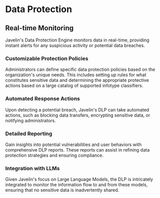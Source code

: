 # Data Protection

## Real-time Monitoring

Javelin's Data Protection Engine monitors data in real-time, providing instant alerts for any suspicious activity or potential data breaches.

### Customizable Protection Policies

Administrators can define specific data protection policies based on the organization's unique needs. This includes setting up rules for what constitutes sensitive data and determining the appropriate protective actions based on a large catalog of supported infotype classifiers. 

### Automated Response Actions

Upon detecting a potential breach, Javelin's DLP can take automated actions, such as blocking data transfers, encrypting sensitive data, or notifying administrators.

### Detailed Reporting

Gain insights into potential vulnerabilities and user behaviors with comprehensive DLP reports. These reports can assist in refining data protection strategies and ensuring compliance.

### Integration with LLMs

Given Javelin's focus on Large Language Models, the DLP is intricately integrated to monitor the information flow to and from these models, ensuring that no sensitive data is inadvertently shared.
